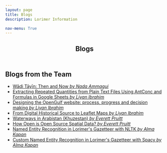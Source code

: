 ```yaml
---
layout: page
title: Blogs
description: Lorimer Information

nav-menu: True
---
```


<!-- One -->
<section id="one">
	<div class="inner">
		<header class="major">
			<h1>Blogs</h1>
		</header>

<!-- Content -->
<h2 id="content">Blogs from the Team </h2>
<p>
	<ul>
		<li><a href="../July2020Wadiblog" class="link">Wādi Tāyīn: Then and Now <i> by Nada Ammagui</i></a></li>
		<li><a href="../July2020formattingdata" class="link">Extracting Repeated Quantities from Plain Text Files Using AntConc and Formulas in Google Sheets  <i>by Liyan Ibrahim</i></a></li>
		<li><a href="../July2020website" class="link">Designing the OpenGulf website: process, progress and decision making <i>by Liyan Ibrahim</i></a></li>
		<li><a href="../July2020maps" class="link"> From Digital Historical Source to Leaflet Maps <i>by Liyan Ibrahim</i></a></li>
		<li><a href="../rivers" class="link">Waterways in Arabistan (Khuzestan)<i> by Everett Pruitt</i></a></li>
		<li><a href="../howopen" class="link">How Open is Open Source Spatial Data?<i> by Everett Pruitt</i></a></li>
		<li><a href="../Aug2021ner_nltk" class="link">Named Entity Recognition in Lorimer's Gazetteer with NLTK <i> by Alma Kapan</i></a></li>
		<li><a href="../Aug2021ner_spacy" class="link">Custom Named Entity
		Recognition in Lorimer's Gazetteer with Spacy <i> by Alma
		Kapan</i></a></li>

<!-- </p> -->
